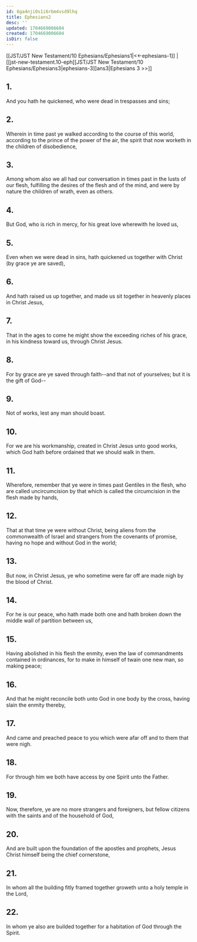 ```yaml
---
id: 6ga4nji0s1i6rbm4vsd9lhq
title: Ephesians2
desc: ''
updated: 1704669006604
created: 1704669006604
isDir: false
---
```

[[JST/JST New Testament/10 Ephesians/Ephesians1|<<-ephesians-1]] | [[jst-new-testament.10-eph[[JST/JST New Testament/10 Ephesians/Ephesians3|ephesians-3]]ans3|Ephesians 3 >>]]
## 1.
And you hath he quickened, who were dead in trespasses and sins;
## 2.
Wherein in time past ye walked according to the course of this world, according to the prince of the power of the air, the spirit that now worketh in the children of disobedience,
## 3.
Among whom also we all had our conversation in times past in the lusts of our flesh, fulfilling the desires of the flesh and of the mind, and were by nature the children of wrath, even as others.
## 4.
But God, who is rich in mercy, for his great love wherewith he loved us,
## 5.
Even when we were dead in sins, hath quickened us together with Christ (by grace ye are saved),
## 6.
And hath raised us up together, and made us sit together in heavenly places in Christ Jesus,
## 7.
That in the ages to come he might show the exceeding riches of his grace, in his kindness toward us, through Christ Jesus.
## 8.
For by grace are ye saved through faith\--and that not of yourselves; but it is the gift of God\--
## 9.
Not of works, lest any man should boast.
## 10.
For we are his workmanship, created in Christ Jesus unto good works, which God hath before ordained that we should walk in them.
## 11.
Wherefore, remember that ye were in times past Gentiles in the flesh, who are called uncircumcision by that which is called the circumcision in the flesh made by hands,
## 12.
That at that time ye were without Christ, being aliens from the commonwealth of Israel and strangers from the covenants of promise, having no hope and without God in the world;
## 13.
But now, in Christ Jesus, ye who sometime were far off are made nigh by the blood of Christ.
## 14.
For he is our peace, who hath made both one and hath broken down the middle wall of partition between us,
## 15.
Having abolished in his flesh the enmity, even the law of commandments contained in ordinances, for to make in himself of twain one new man, so making peace;
## 16.
And that he might reconcile both unto God in one body by the cross, having slain the enmity thereby,
## 17.
And came and preached peace to you which were afar off and to them that were nigh.
## 18.
For through him we both have access by one Spirit unto the Father.
## 19.
Now, therefore, ye are no more strangers and foreigners, but fellow citizens with the saints and of the household of God,
## 20.
And are built upon the foundation of the apostles and prophets, Jesus Christ himself being the chief cornerstone,
## 21.
In whom all the building fitly framed together groweth unto a holy temple in the Lord,
## 22.
In whom ye also are builded together for a habitation of God through the Spirit.

